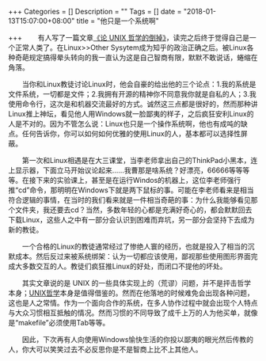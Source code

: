 +++
Categories = []
Description = ""
Tags = []
date = "2018-01-13T15:07:00+08:00"
title = "他只是一个系统啊"

+++
&emsp;&emsp;有人写了一篇文章[《论 UNIX 哲学的倒掉》](https://kukuruku.co/post/the-collapse-of-the-unix-philosophy/)，读完之后终于觉得自己是一个正常人类了。在Linux>>Other Sysytem成为知乎的政治正确之后。被Linux各种奇葩规定搞得晕头转向的我一直认为这是自己智商有限，默默不敢说话，蜷缩在角落。

&emsp;&emsp;当你和Linux教徒讨论Linux时，他会自豪的给出他的三个论点：1.我的系统是文件系统，一切都是文件；2.我拥有开源的精神你不同意我你就是自私的人；3.我使用命令行，这次是和机器交流最好的方式。诚然这三点都是很好的，然而那种讲Linux推上神坛，看见他人用Windows就一脸鄙夷的样子，之后疯狂安利Linux的人是不对的。因为不管怎么说：Linux也只是一个操作系统啊，他也有成吨的缺点。任何告诉你，你可以如何如何优雅的使用Linux的人，基本都可以选择性屏蔽。

&emsp;&emsp;第一次和Linux相遇是在大三课堂，当李老师拿出自己的ThinkPad小黑本，连上显示器，下面立马开始议论起来……我曹那是啥系统？好漂亮，66666等等等等。在接下来的实验课上，甚至是在运行Windos的机器上，这位李老师强行推“cd”命令，那明明在Windows下就是两下鼠标的事。可能在李老师看来是相当符合逻辑的事情，在当时的我们看来就是一件相当奇葩的事：为什么我能够看见那个文件夹，我还要去cd？当然，多数年轻的心都是充满好奇心的，都会默默回去下载Linux，这些人之中有一部分会认识到困难而弃坑，另一部分会坚持下去成为新的教徒。

&emsp;&emsp;一个合格的Linux的教徒通常经过了惨绝人寰的经历，也就是投入了相当的沉默成本。然后反过来被系统绑架：认为一切都应该使用，鄙视那些使用图形界面完成大多数交互的人。教徒们疯狂推Linux的好处，而闭口不提他的坏处。

&emsp;&emsp;其实文章说的是 UNIX 的一些具体实现上的（荒谬）问题，并不是抨击哲学本身；[UNIX哲学](https://en.wikipedia.org/wiki/Unix_philosophy)本身是值得借鉴的。然而在他落地的时候难免会出现各种问题，这也是人之常情。作为一个面向合作的系统，在多人协作过程中就会出现个人特点与大众习惯相互抵触的情况。然而习惯的不同导致了成千上万的人为他买单，就像是“makefile”必须使用Tab等等。

&emsp;&emsp;因此，下次再有人向使用Windows愉快生活的你投以鄙夷的眼光然后传教的人，你大可以笑笑过去不必反思你是不是智商上比不上其他人。

